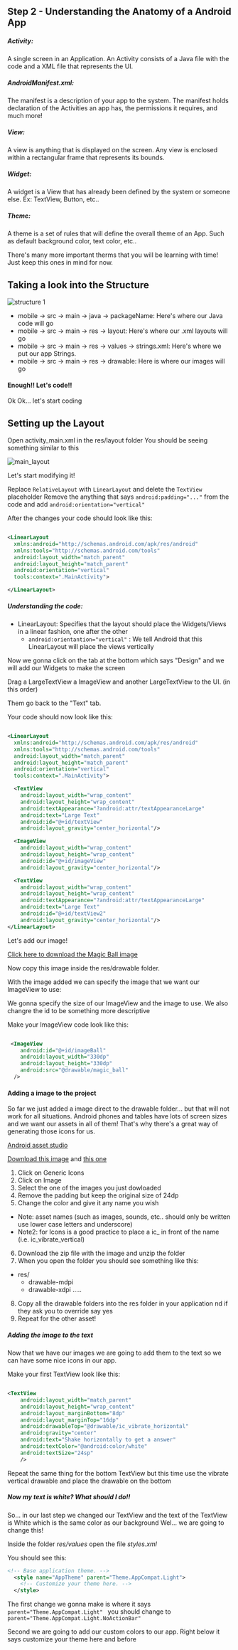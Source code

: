 ## Step 2 - Understanding the Anatomy of a Android App

##### Activity:

A single screen in an Application. An Activity consists of a Java file with the code and a XML file that represents the UI.

##### AndroidManifest.xml:

The manifest is a description of your app to the system. The manifest holds declaration of the Activities an app has, the permissions it requires, and much more!

##### View:

A view is anything that is displayed on the screen. Any view is enclosed within a rectangular frame that represents its bounds.

##### Widget:

A widget is a View that has already been defined by the system or someone else. Ex: TextView, Button, etc..

##### Theme:

A theme is a set of rules that will define the overall theme of an App. Such as default background color, text color, etc..


There's many more important therms that you will be learning with time! Just keep this ones in mind for now.


## Taking a look into the Structure

![structure 1](https://github.com/fnk0/MagicBall/blob/master/images/structure1.png?raw=true)

* mobile -> src -> main -> java -> packageName: Here's where our Java code will go
* mobile -> src -> main -> res -> layout: Here's where our .xml layouts will go
* mobile -> src -> main -> res -> values -> strings.xml: Here's where we put our app Strings.
* mobile -> src -> main -> res -> drawable: Here is where our images will go


#### Enough!! Let's code!!

Ok Ok... let's start coding


## Setting up the Layout

Open activity_main.xml in the res/layout folder
You should be seeing something similar to this

![main_layout](https://github.com/fnk0/MagicBall/blob/master/images/main_layout.png?raw=true)

Let's start modifying it!

Replace ```RelativeLayout``` with ```LinearLayout``` and delete the ```TextView``` placeholder
Remove the anything that says ```android:padding="..."``` from the code and add ``` android:orientation="vertical" ```

After the changes your code should look like this:

```xml

<LinearLayout
  xmlns:android="http://schemas.android.com/apk/res/android"
  xmlns:tools="http://schemas.android.com/tools"
  android:layout_width="match_parent"
  android:layout_height="match_parent"
  android:orientation="vertical"
  tools:context=".MainActivity">

</LinearLayout>

```

##### Understanding the code:

* LinearLayout: Specifies that the layout should place the Widgets/Views in a linear fashion, one after the other
    * ```android:orientantion="vertical"``` : We tell Android that this LinearLayout will place the views vertically


Now we gonna click on the tab at the bottom which says "Design" and we will add our Widgets to make the screen

Drag a LargeTextView a ImageView and another LargeTextView to the UI. (in this order)

Them go back to the "Text" tab.

Your code should now look like this:

```xml

<LinearLayout
  xmlns:android="http://schemas.android.com/apk/res/android"
  xmlns:tools="http://schemas.android.com/tools"
  android:layout_width="match_parent"
  android:layout_height="match_parent"
  android:orientation="vertical"
  tools:context=".MainActivity">

  <TextView
    android:layout_width="wrap_content"
    android:layout_height="wrap_content"
    android:textAppearance="?android:attr/textAppearanceLarge"
    android:text="Large Text"
    android:id="@+id/textView"
    android:layout_gravity="center_horizontal"/>

  <ImageView
    android:layout_width="wrap_content"
    android:layout_height="wrap_content"
    android:id="@+id/imageView"
    android:layout_gravity="center_horizontal"/>

  <TextView
    android:layout_width="wrap_content"
    android:layout_height="wrap_content"
    android:textAppearance="?android:attr/textAppearanceLarge"
    android:text="Large Text"
    android:id="@+id/textView2"
    android:layout_gravity="center_horizontal"/>
</LinearLayout>

```

Let's add our image!

[Click here to download the Magic Ball image](https://github.com/fnk0/MagicBall/blob/master/images/magic_ball.png?raw=true)

Now copy this image inside the res/drawable folder.

With the image added we can specify the image that we want our ImageView to use:

We gonna specify the size of our ImageView and the image to use. We also changre the id to  be something more descriptive

Make your ImageView code look like this:

```xml

 <ImageView
    android:id="@+id/imageBall"
    android:layout_width="330dp"
    android:layout_height="330dp"
    android:src="@drawable/magic_ball"
  />

```
#### Adding a image to the project

So far we just added a image direct to the drawable folder... but that will not work for all situations.
Android phones and tables have lots of screen sizes and we want our assets in all of them! That's why there's a great way of generating those icons for us.

[Android asset studio](https://romannurik.github.io/AndroidAssetStudio/)

[Download this image](https://github.com/fnk0/MagicBall/blob/master/images/vibrate_horizontal.png?raw=true) and [this one](https://github.com/fnk0/MagicBall/blob/master/images/vibrate_vertical.png?raw=true)

1. Click on Generic Icons
2. Click on Image
3. Select the one of the images you just dowloaded
4. Remove the padding but keep the original size of 24dp
5. Change the color and give it any name you wish
  * Note: asset names (such as images, sounds, etc.. should only be written use lower case letters and underscore)
  * Note2: for Icons is a good practice to place a ic_ in front of the name (i.e. ic_vibrate_vertical)

6. Download the zip file with the image and unzip the folder
7. When you open the folder you should see something like this:
  * res/
    * drawable-mdpi
    * drawable-xdpi
    .....

8. Copy all the drawable folders into the res folder in your application nd if they ask you to override say yes
9. Repeat for the other asset!

##### Adding the image to the text

Now that we have our images we are going to add them to the text so we can have some nice icons in our app.

Make your first TextView look like this:

```xml

<TextView
    android:layout_width="match_parent"
    android:layout_height="wrap_content"
    android:layout_marginBottom="8dp"
    android:layout_marginTop="16dp"
    android:drawableTop="@drawable/ic_vibrate_horizontal"
    android:gravity="center"
    android:text="Shake horizontally to get a answer"
    android:textColor="@android:color/white"
    android:textSize="24sp"
    />
```

Repeat the same thing for the bottom TextView but this time use the vibrate vertical drawable and place the drawable on the bottom

##### Now my text is white? What should I do!!

So... in our last step we changed our TextView and the text of the TextView is White which is the same color as our background
Wel... we are going to change this!

Inside the folder *res/values* open the file *styles.xml*

You should see this:

```xml
<!-- Base application theme. -->
  <style name="AppTheme" parent="Theme.AppCompat.Light">
    <!-- Customize your theme here. -->
  </style>
```

The first change we gonna make is where it says ```parent="Theme.AppCompat.Light" ``` you should change to ``` parent="Theme.AppCompat.Light.NoActionBar" ```

Second we are going to add our custom colors to our app. Right below it says customize your theme here and before <style> add the following:

```xml

<item name="colorPrimary">#4DB6AC</item>
<item name="colorPrimaryDark">#009688</item>
<item name="colorAccent">#3F51B5</item>
<item name="android:windowBackground">?colorPrimary</item>

```

That will define the primary and accent color of your app as well a darker version of the primary color to be used on the phone status bar at the top.

Your final styles.xml should look like this:

```xml

<resources>
  <!-- Base application theme. -->
  <style name="AppTheme" parent="Theme.AppCompat.Light.NoActionBar">
    <!-- Customize your theme here. -->
    <item name="colorPrimary">#4DB6AC</item>
    <item name="colorPrimaryDark">#009688</item>
    <item name="colorAccent">#3F51B5</item>
    <item name="android:windowBackground">?colorPrimary</item>
  </style>
</resources>

```










